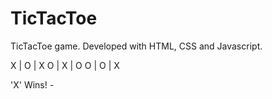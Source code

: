 # TicTacToe
TicTacToe game. Developed with HTML, CSS and Javascript.

X | O | X
O | X | O
O | O | X 

'X' Wins! *-*
